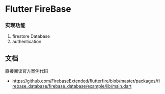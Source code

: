 # Flutter FireBase



### 实现功能

1. firestore Database
2. authentication



## 文档



直接阅读官方案例代码

- https://github.com/FirebaseExtended/flutterfire/blob/master/packages/firebase_database/firebase_database/example/lib/main.dart